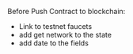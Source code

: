 
Before Push Contract to blockchain:

* Link to testnet faucets
* add get network to the state
* add date to the fields